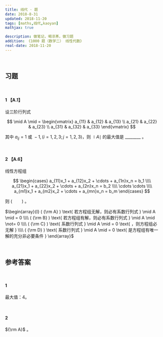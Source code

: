 ```yaml
---
title: 线代 · 题
date: 2018-8-31
updated: 2018-11-20
tags: [maths,线代,kaoyan]
mathjax: true

description: 做笔记，喝凉茶，做习题
addition: 《1000 题（数学二） 线性代数》
real-date: 2018-11-20
---
```


<br>

## 习题

<br>

#### 1 【A.1】

设三阶行列式

$$
\mid A \mid = 
\begin{vmatrix} 
    a_{11} & a_{12} & a_{13} \\
    a_{21} & a_{22} & a_{23} \\
    a_{31} & a_{32} & a_{33} 
\end{vmatrix}
$$

其中 $a_{ij} = 1 \text{ 或 } -1, \, (i=1, 2, 3; \, j=1, 2, 3)$，则 $\mid A \mid$ 的最大值是 ________ 。

<br>

#### 2 【A.6】

线性方程组

$$
\begin{cases}
  a_{11}x_1 + a_{12}x_2 + \cdots + a_{1n}x_n = b_1 \\\\
  a_{21}x_1 + a_{22}x_2 + \cdots + a_{2n}x_n = b_2 \\\\
  \cdots \cdots \\\\ 
  a_{m1}x_1 + a_{m2}x_2 + \cdots + a_{mn}x_n = b_m
\end{cases}
$$

则 $(\qquad)$ 。

$\begin{array}{l} ( {\rm A} ) \text{ 若方程组无解，则必有系数行列式 } \mid A \mid = 0 \\\\ ( {\rm B} ) \text{ 若方程组有解，则必有系数行列式 } \mid A \mid \not= 0 \\\\ ( {\rm C} ) \text{ 系数行列式 } \mid A \mid = 0 \text{ ，则方程组必无解 } \\\\ ( {\rm D} ) \text{ 系数行列式 } \mid A \mid = 0 \text{ 是方程组有唯一解的充分非必要条件 } \end{array}$ 

<br>

## 参考答案

<br>

#### 1

最大值：4。

<br>

#### 2

${\rm A}$ 。

